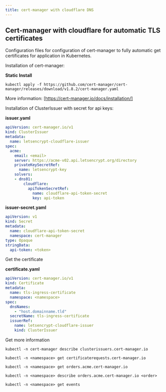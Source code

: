 ```yaml
---
title: cert-manager with cloudflare DNS
---
```

## Cert-manager with cloudflare for automatic TLS certificates

Configuration files for configuration of cert-manager to fully automatic get certificates for application in Kubernetes.

Installation of cert-manager:

**Static Install**
```
kubectl apply -f https://github.com/cert-manager/cert-manager/releases/download/v1.8.2/cert-manager.yaml
```

More information: [https://cert-manager.io/docs/installation/]

Installation of ClusterIssuer with secret for api keys:

**issuer.yaml**
```yaml
apiVersion: cert-manager.io/v1
kind: ClusterIssuer
metadata:
  name: letsencrypt-cloudflare-issuer
spec:
  acme:
    email: <email>
    server: https://acme-v02.api.letsencrypt.org/directory
    privateKeySecretRef:
      name: letsencrypt-key
    solvers:
    - dns01:
        cloudflare:
          apiTokenSecretRef:
            name: cloudflare-api-token-secret
            key: api-token           
```

**issuer-secret.yaml**
```yaml
apiVersion: v1
kind: Secret
metadata:
  name: cloudflare-api-token-secret
  namespace: cert-manager 
type: Opaque
stringData:
  api-token: <token>
```

Get the certificate

**certificate.yaml**
```yaml
apiVersion: cert-manager.io/v1
kind: Certificate
metadata:
  name: tls-ingress-certificate
  namespace: <namespace>
spec:
  dnsNames:
    - "host.domainname.tld"
  secretName: tls-ingress-certificate
  issuerRef:
    name: letsencrypt-cloudflare-issuer
    kind: ClusterIssuer
```

Get more information

```shell
kubectl -n cert-manager describe clusterissuers.cert-manager.io

kubectl -n <namespace> get certificaterequests.cert-manager.io

kubectl -n <namespace> get orders.acme.cert-manager.io

kubectl -n <namespace> describe orders.acme.cert-manager.io <order>

kubectl -n <namespace> get events
```